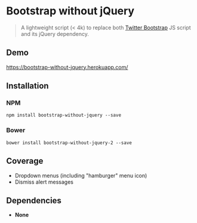 # Bootstrap without jQuery

> A lightweight script (< 4k) to replace both
[Twitter Bootstrap](http://getbootstrap.com/) JS script and its jQuery
dependency.

## Demo

https://bootstrap-without-jquery.herokuapp.com/

## Installation

### NPM

    npm install bootstrap-without-jquery --save

### Bower

    bower install bootstrap-without-jquery-2 --save

## Coverage

- Dropdown menus (including "hamburger" menu icon)
- Dismiss alert messages

## Dependencies

- **None**
